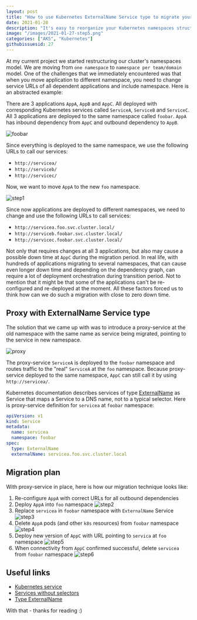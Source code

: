 ```yaml
---
layout: post
title: "How to use Kubernetes ExternalName Service type to migrate your applications to different namespaces with zero downtime."
date: 2021-01-28
description: "It's easy to reorganize your Kubernetes namespaces structure in test environments, but you need to have a solid plan how to migrate your applications between namespaces in your production cluster with zero downtime. In this blogpost I show how you can use Kubernetes ExternalName Service type to implement proxy services that will help you during the migration period."
image: "/images/2021-01-27-step5.png"
categories: ["AKS", "Kubernetes"]
githubissuesid: 27
---
```


At my current project we started restructuring our cluster's namespaces model. We are moving from `one namespace` to `namespace per team/domain` model. 
One of the challenges that we immediately encountered was that when you move application to different namespace, you need to change service URLs of all dependent applications and include namespace. Here is an abstracted example:

There are 3 applications `AppA`, `AppB` and `AppC`. All deployed with corresponding Kubernetes services called `ServiceA`, `ServiceB` and `ServiceC`.
All 3 applications are deployed to the same namespace called `foobar`. `AppA` has inbound dependency from `AppC` and outbound dependency to `AppB`. 

![foobar](/images/2021-01-27-foobar.png)

Since everything is deployed to the same namespace, we use the following URLs to call our services:

* `http://servicea/` 
* `http://serviceb/`
* `http://servicec/` 
 
Now, we want to move `AppA` to the new `foo` namespace.

![step1](/images/2021-01-27-step1.png)

Since now applications are deployed to different namespaces, we need to change and use the following URLs to call services:

* `http://servicea.foo.svc.cluster.local/` 
* `http://serviceb.foobar.svc.cluster.local/`
* `http://servicec.foobar.svc.cluster.local/` 

Not only that requires changes at all 3 applications, but also may cause a possible down time at `AppC` during the migration period. In real life, with hundreds of applications migrating to several namespaces, that can cause even longer down time and depending on the dependency graph, can require a lot of deployment orchestration during transition period. Not to mention that it might be that some of the applications can't be re-configured and re-deployed at the moment. 
All these factors forced us to think how can we do such a migration with close to zero down time. 

## Proxy with ExternalName Service type

The solution that we came up with was to introduce a proxy-service at the old namespace with the same name as service being migrated, pointing to the service in new namespace.

![proxy](/images/2021-01-27-final.png)

The proxy-service `ServiceA` is deployed to the `foobar` namespace and routes traffic to the "real" `ServiceA` at the `foo` namespace. Because proxy-service deployed to the same namespace, `AppC` can still call it by using `http://servicea/`.

Kubernetes documentation describes services of type [ExternalName](https://kubernetes.io/docs/concepts/services-networking/service/#externalname) as Service that maps a Service to a DNS name, not to a typical selector. 
Here is proxy-service definition for `servicea` at `foobar` namespace:

```yaml
apiVersion: v1
kind: Service
metadata:
  name: servicea
  namespace: foobar
spec:
  type: ExternalName
  externalName: servicea.foo.svc.cluster.local
```

## Migration plan

With proxy-service in place, here is how our migration technique looks like:

1. Re-configure `AppA` with correct URLs for all outbound dependencies 
2. Deploy `AppA` into `foo` namespace
![step2](/images/2021-01-27-step2.png)
3. Replace `servicea` in `foobar` namespace with `ExternalName` Service
![step3](/images/2021-01-27-step3.png)
4. Delete `AppA` pods (and other `k8s` resources) from `foobar` namespace
![step4](/images/2021-01-27-step4.png)
5. Deploy new version of `AppC` with URL pointing to `servica` at `foo` namespace
![step5](/images/2021-01-27-step5.png)
6. When connectivity from `AppC` confirmed successful, delete `servicea` from `foobar` namespace
![step6](/images/2021-01-27-step1.png)


## Useful links

* [Kubernetes service](https://kubernetes.io/docs/concepts/services-networking/service/)
* [Services without selectors](https://kubernetes.io/docs/concepts/services-networking/service/#services-without-selectors)
* [Type ExternalName](https://kubernetes.io/docs/concepts/services-networking/service/#externalname)

With that - thanks for reading :)

